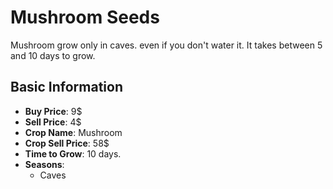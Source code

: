 # Mushroom Seeds

Mushroom grow only in caves. even if you don't water it. It takes between 5 and 10 days to grow.

## Basic Information

- **Buy Price**: 9$
- **Sell Price**: 4$
- **Crop Name**: Mushroom
- **Crop Sell Price**: 58$
- **Time to Grow**: 10 days.
- **Seasons**:
  - Caves